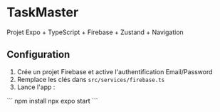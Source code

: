 # TaskMaster

Projet Expo + TypeScript + Firebase + Zustand + Navigation

## Configuration

1. Crée un projet Firebase et active l'authentification Email/Password
2. Remplace les clés dans `src/services/firebase.ts`
3. Lance l'app :

\`\`\`
npm install
npx expo start
\`\`\`
